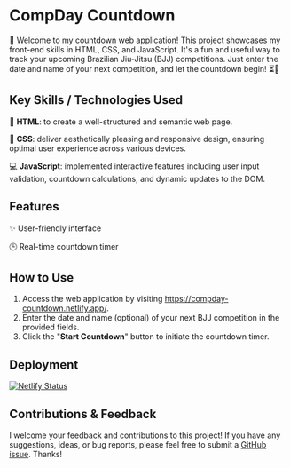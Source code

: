 # CompDay Countdown

👋 Welcome to my countdown web application! This project showcases my front-end skills in HTML, CSS, and JavaScript. It's a fun and useful way to track your upcoming Brazilian Jiu-Jitsu (BJJ) competitions. Just enter the date and name of your next competition, and let the countdown begin! ⏳🥋

## Key Skills / Technologies Used

🌟 **HTML**: to create a well-structured and semantic web page.

🎨 **CSS**: deliver aesthetically pleasing and responsive design, ensuring optimal user experience across various devices.

💻 **JavaScript**: implemented interactive features including user input validation, countdown calculations, and dynamic updates to the DOM.

## Features

✨ User-friendly interface

🕒 Real-time countdown timer

## How to Use

1. Access the web application by visiting https://compday-countdown.netlify.app/.
2. Enter the date and name (optional) of your next BJJ competition in the provided fields.
3. Click the "**Start Countdown**" button to initiate the countdown timer.

## Deployment

[![Netlify Status](https://api.netlify.com/api/v1/badges/c9f69850-f1af-4c49-b46a-a9fe818cc371/deploy-status)](https://app.netlify.com/sites/compday-countdown/deploys)

## Contributions & Feedback

I welcome your feedback and contributions to this project! If you have any suggestions, ideas, or bug reports, please feel free to submit a [GitHub issue](https://github.com/henrylin03/compday-countdown/issues). Thanks!
